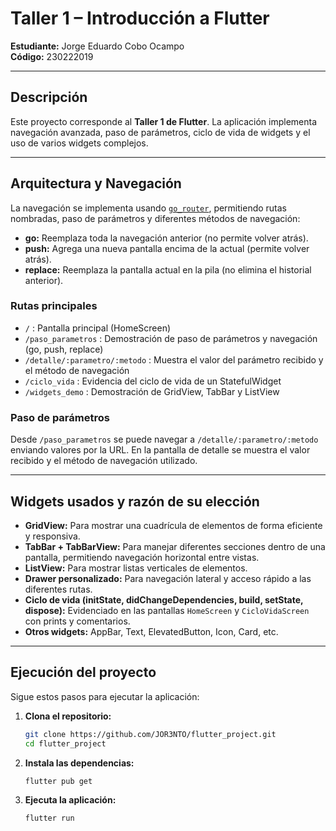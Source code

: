 # Taller 1 – Introducción a Flutter

**Estudiante:** Jorge Eduardo Cobo Ocampo  
**Código:** 230222019

---


## Descripción

Este proyecto corresponde al **Taller 1 de Flutter**. La aplicación implementa navegación avanzada, paso de parámetros, ciclo de vida de widgets y el uso de varios widgets complejos.

---

## Arquitectura y Navegación

La navegación se implementa usando [`go_router`](https://pub.dev/packages/go_router), permitiendo rutas nombradas, paso de parámetros y diferentes métodos de navegación:

- **go:** Reemplaza toda la navegación anterior (no permite volver atrás).
- **push:** Agrega una nueva pantalla encima de la actual (permite volver atrás).
- **replace:** Reemplaza la pantalla actual en la pila (no elimina el historial anterior).

### Rutas principales

- `/` : Pantalla principal (HomeScreen)
- `/paso_parametros` : Demostración de paso de parámetros y navegación (go, push, replace)
- `/detalle/:parametro/:metodo` : Muestra el valor del parámetro recibido y el método de navegación
- `/ciclo_vida` : Evidencia del ciclo de vida de un StatefulWidget
- `/widgets_demo` : Demostración de GridView, TabBar y ListView

### Paso de parámetros
Desde `/paso_parametros` se puede navegar a `/detalle/:parametro/:metodo` enviando valores por la URL. En la pantalla de detalle se muestra el valor recibido y el método de navegación utilizado.

---

## Widgets usados y razón de su elección

- **GridView:** Para mostrar una cuadrícula de elementos de forma eficiente y responsiva.
- **TabBar + TabBarView:** Para manejar diferentes secciones dentro de una pantalla, permitiendo navegación horizontal entre vistas.
- **ListView:** Para mostrar listas verticales de elementos.
- **Drawer personalizado:** Para navegación lateral y acceso rápido a las diferentes rutas.
- **Ciclo de vida (initState, didChangeDependencies, build, setState, dispose):** Evidenciado en las pantallas `HomeScreen` y `CicloVidaScreen` con prints y comentarios.
- **Otros widgets:** AppBar, Text, ElevatedButton, Icon, Card, etc.

---

## Ejecución del proyecto

Sigue estos pasos para ejecutar la aplicación:

1. **Clona el repositorio:**
    ```bash
    git clone https://github.com/JOR3NTO/flutter_project.git
    cd flutter_project
    ```
2. **Instala las dependencias:**
    ```bash
    flutter pub get
    ```
3. **Ejecuta la aplicación:**
    ```bash
    flutter run
    ```
